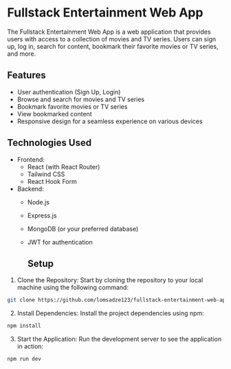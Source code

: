# Fullstack Entertainment Web App

The Fullstack Entertainment Web App is a web application that provides users with access to a collection of movies and TV series. Users can sign up, log in, search for content, bookmark their favorite movies or TV series, and more.

## Features
- User authentication (Sign Up, Login)
- Browse and search for movies and TV series
- Bookmark favorite movies or TV series
- View bookmarked content
- Responsive design for a seamless experience on various devices

## Technologies Used
- Frontend:
  - React (with React Router)
  - Tailwind CSS
  - React Hook Form
- Backend:
  - Node.js
  - Express.js
  - MongoDB (or your preferred database)
  - JWT for authentication
 
    ## Setup

1. Clone the Repository: Start by cloning the repository to your local machine using the following command:

```bash
git clone https://github.com/lomsadze123/fullstack-entertainment-web-app.git
```

2. Install Dependencies: Install the project dependencies using npm:

```bash
npm install
```

3. Start the Application: Run the development server to see the application in action:

```bash
npm run dev
```
